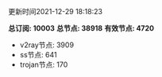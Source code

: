 更新时间2021-12-29 18:18:23

**总订阅: 10003**
**总节点: 38918**
**有效节点: 4720**
- v2ray节点: 3909
- ss节点: 641
- trojan节点: 170
